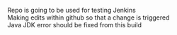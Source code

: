 Repo is going to be used for testing Jenkins<br>
Making edits within github so that a change is triggered<br>
Java JDK error should be fixed from this build
